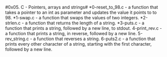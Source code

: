 #0x05. C - Pointers, arrays and strings#
*0-reset_to_98.c - a function that takes a pointer to an int as parameter and updates the value it points to to 98.
*1-swap.c - a function that swaps the values of two integers.
*2-strlen.c - a function that returns the length of a string.
*3-puts.c - a function that prints a string, followed by a new line, to stdout.
4-print_rev.c - a function that prints a string, in reverse, followed by a new line.
5-rev_string.c - a function that reverses a string.
6-puts2.c - a function that prints every other character of a string, starting with the first character, followed by a new line.
